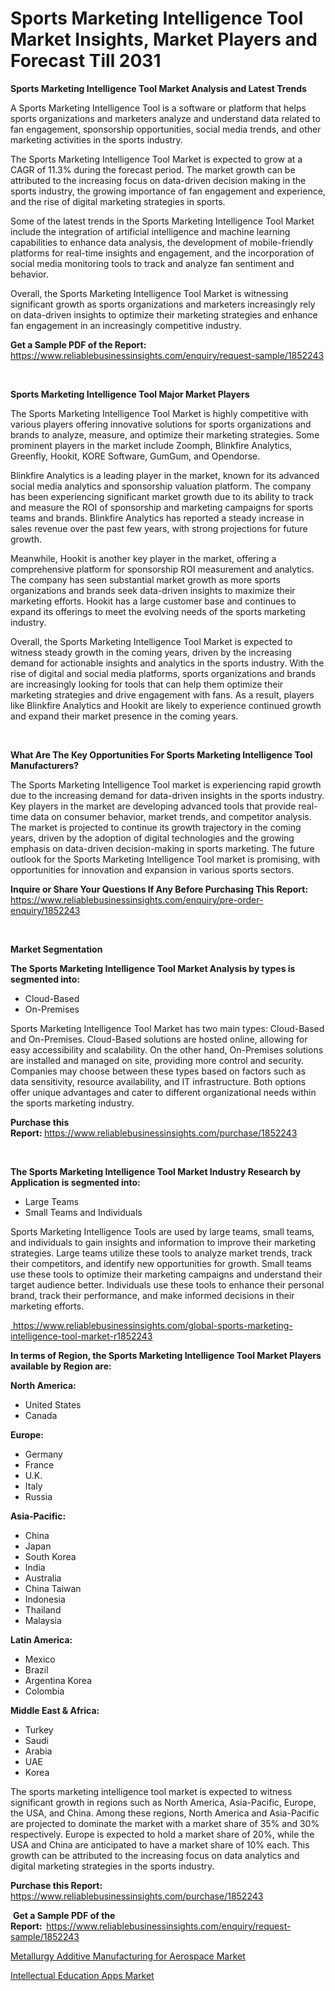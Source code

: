 <p><h1>Sports Marketing Intelligence Tool Market Insights, Market Players and Forecast Till 2031</h1></p><p><strong>Sports Marketing Intelligence Tool Market Analysis and Latest Trends</strong></p>
<p><p>A Sports Marketing Intelligence Tool is a software or platform that helps sports organizations and marketers analyze and understand data related to fan engagement, sponsorship opportunities, social media trends, and other marketing activities in the sports industry.</p><p>The Sports Marketing Intelligence Tool Market is expected to grow at a CAGR of 11.3% during the forecast period. The market growth can be attributed to the increasing focus on data-driven decision making in the sports industry, the growing importance of fan engagement and experience, and the rise of digital marketing strategies in sports.</p><p>Some of the latest trends in the Sports Marketing Intelligence Tool Market include the integration of artificial intelligence and machine learning capabilities to enhance data analysis, the development of mobile-friendly platforms for real-time insights and engagement, and the incorporation of social media monitoring tools to track and analyze fan sentiment and behavior.</p><p>Overall, the Sports Marketing Intelligence Tool Market is witnessing significant growth as sports organizations and marketers increasingly rely on data-driven insights to optimize their marketing strategies and enhance fan engagement in an increasingly competitive industry.</p></p>
<p><strong>Get a Sample PDF of the Report:&nbsp;</strong> <a href="https://www.reliablebusinessinsights.com/enquiry/request-sample/1852243">https://www.reliablebusinessinsights.com/enquiry/request-sample/1852243</a></p>
<p>&nbsp;</p>
<p><strong>Sports Marketing Intelligence Tool Major Market Players</strong></p>
<p><p>The Sports Marketing Intelligence Tool Market is highly competitive with various players offering innovative solutions for sports organizations and brands to analyze, measure, and optimize their marketing strategies. Some prominent players in the market include Zoomph, Blinkfire Analytics, Greenfly, Hookit, KORE Software, GumGum, and Opendorse.</p><p>Blinkfire Analytics is a leading player in the market, known for its advanced social media analytics and sponsorship valuation platform. The company has been experiencing significant market growth due to its ability to track and measure the ROI of sponsorship and marketing campaigns for sports teams and brands. Blinkfire Analytics has reported a steady increase in sales revenue over the past few years, with strong projections for future growth.</p><p>Meanwhile, Hookit is another key player in the market, offering a comprehensive platform for sponsorship ROI measurement and analytics. The company has seen substantial market growth as more sports organizations and brands seek data-driven insights to maximize their marketing efforts. Hookit has a large customer base and continues to expand its offerings to meet the evolving needs of the sports marketing industry.</p><p>Overall, the Sports Marketing Intelligence Tool Market is expected to witness steady growth in the coming years, driven by the increasing demand for actionable insights and analytics in the sports industry. With the rise of digital and social media platforms, sports organizations and brands are increasingly looking for tools that can help them optimize their marketing strategies and drive engagement with fans. As a result, players like Blinkfire Analytics and Hookit are likely to experience continued growth and expand their market presence in the coming years.</p></p>
<p>&nbsp;</p>
<p><strong>What Are The Key Opportunities For Sports Marketing Intelligence Tool Manufacturers?</strong></p>
<p><p>The Sports Marketing Intelligence Tool market is experiencing rapid growth due to the increasing demand for data-driven insights in the sports industry. Key players in the market are developing advanced tools that provide real-time data on consumer behavior, market trends, and competitor analysis. The market is projected to continue its growth trajectory in the coming years, driven by the adoption of digital technologies and the growing emphasis on data-driven decision-making in sports marketing. The future outlook for the Sports Marketing Intelligence Tool market is promising, with opportunities for innovation and expansion in various sports sectors.</p></p>
<p><strong>Inquire or Share Your Questions If Any Before Purchasing This Report:</strong> <a href="https://www.reliablebusinessinsights.com/enquiry/pre-order-enquiry/1852243">https://www.reliablebusinessinsights.com/enquiry/pre-order-enquiry/1852243</a></p>
<p>&nbsp;</p>
<p><strong>Market Segmentation</strong></p>
<p><strong>The Sports Marketing Intelligence Tool Market Analysis by types is segmented into:</strong></p>
<p><ul><li>Cloud-Based</li><li>On-Premises</li></ul></p>
<p><p>Sports Marketing Intelligence Tool Market has two main types: Cloud-Based and On-Premises. Cloud-Based solutions are hosted online, allowing for easy accessibility and scalability. On the other hand, On-Premises solutions are installed and managed on site, providing more control and security. Companies may choose between these types based on factors such as data sensitivity, resource availability, and IT infrastructure. Both options offer unique advantages and cater to different organizational needs within the sports marketing industry.</p></p>
<p><strong>Purchase this Report:&nbsp;</strong><a href="https://www.reliablebusinessinsights.com/purchase/1852243">https://www.reliablebusinessinsights.com/purchase/1852243</a></p>
<p>&nbsp;</p>
<p><strong>The Sports Marketing Intelligence Tool Market Industry Research by Application is segmented into:</strong></p>
<p><ul><li>Large Teams</li><li>Small Teams and Individuals</li></ul></p>
<p><p>Sports Marketing Intelligence Tools are used by large teams, small teams, and individuals to gain insights and information to improve their marketing strategies. Large teams utilize these tools to analyze market trends, track their competitors, and identify new opportunities for growth. Small teams use these tools to optimize their marketing campaigns and understand their target audience better. Individuals use these tools to enhance their personal brand, track their performance, and make informed decisions in their marketing efforts.</p></p>
<p><a href="https://www.reliablebusinessinsights.com/global-sports-marketing-intelligence-tool-market-r1852243">&nbsp;https://www.reliablebusinessinsights.com/global-sports-marketing-intelligence-tool-market-r1852243</a></p>
<p><strong>In terms of Region, the Sports Marketing Intelligence Tool Market Players available by Region are:</strong></p>
<p>
    <p> <strong> North America: </strong>
        <ul>
            <li>United States</li>
            <li>Canada</li>
        </ul>
        </p> 
    <p> <strong> Europe: </strong>
        <ul>
            <li>Germany</li>
            <li>France</li>
            <li>U.K.</li>
            <li>Italy</li>
            <li>Russia</li>
        </ul>
        </p> 
    <p> <strong> Asia-Pacific: </strong>
        <ul>
            <li>China</li>
            <li>Japan</li>
            <li>South Korea</li>
            <li>India</li>
            <li>Australia</li>
            <li>China Taiwan</li>
            <li>Indonesia</li>
            <li>Thailand</li>
            <li>Malaysia</li>
        </ul>
        </p> 
    <p> <strong> Latin America: </strong>
        <ul>
            <li>Mexico</li>
            <li>Brazil</li>
            <li>Argentina Korea</li>
            <li>Colombia</li>
        </ul>
        </p> 
    <p> <strong> Middle East & Africa: </strong>
        <ul>
            <li>Turkey</li>
            <li>Saudi</li>
            <li>Arabia</li>
            <li>UAE</li>
            <li>Korea</li>
        </ul>
    </p>
    </p>
<p><p>The sports marketing intelligence tool market is expected to witness significant growth in regions such as North America, Asia-Pacific, Europe, the USA, and China. Among these regions, North America and Asia-Pacific are projected to dominate the market with a market share of 35% and 30% respectively. Europe is expected to hold a market share of 20%, while the USA and China are anticipated to have a market share of 10% each. This growth can be attributed to the increasing focus on data analytics and digital marketing strategies in the sports industry.</p></p>
<p><strong>Purchase this Report: </strong><a href="https://www.reliablebusinessinsights.com/purchase/1852243">https://www.reliablebusinessinsights.com/purchase/1852243</a></p>
<p>&nbsp;<strong>Get a Sample PDF of the Report:&nbsp;&nbsp;</strong><a href="https://www.reliablebusinessinsights.com/enquiry/request-sample/1852243">https://www.reliablebusinessinsights.com/enquiry/request-sample/1852243</a></p>
<p><strong></strong></p>
<p><p><a href="https://github.com/bobicer/Market-Research-Report-List-4/blob/main/metallurgy-additive-manufacturing-for-aerospace-market.md">Metallurgy Additive Manufacturing for Aerospace Market</a></p><p><a href="https://github.com/timeliteaut/Market-Research-Report-List-3/blob/main/intellectual-education-apps-market.md">Intellectual Education Apps Market</a></p></p>